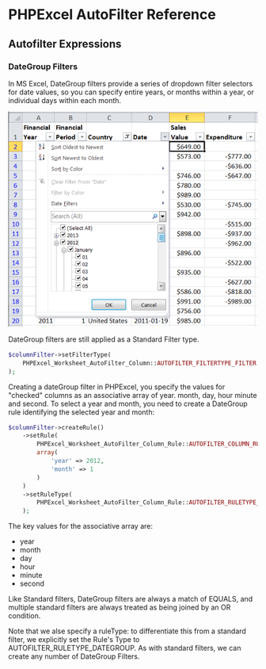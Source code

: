 # PHPExcel AutoFilter Reference 


## Autofilter Expressions

### DateGroup Filters

In MS Excel, DateGroup filters provide a series of dropdown filter selectors for date values, so you can specify entire years, or months within a year, or individual days within each month.

![04-02-dategroup-autofilter.png](images/04-02-dategroup-autofilter.png "")

DateGroup filters are still applied as a Standard Filter type.

```php
$columnFilter->setFilterType(
    PHPExcel_Worksheet_AutoFilter_Column::AUTOFILTER_FILTERTYPE_FILTER
);
```

Creating a dateGroup filter in PHPExcel, you specify the values for "checked" columns as an associative array of year. month, day, hour minute and second. To select a year and month, you need to create a DateGroup rule identifying the selected year and month:

```php
$columnFilter->createRule()
    ->setRule(
        PHPExcel_Worksheet_AutoFilter_Column_Rule::AUTOFILTER_COLUMN_RULE_EQUAL,
        array(
            'year' => 2012,
            'month' => 1
        )
    )
    ->setRuleType(
        PHPExcel_Worksheet_AutoFilter_Column_Rule::AUTOFILTER_RULETYPE_DATEGROUP
    );
```

The key values for the associative array are:

 - year
 - month
 - day
 - hour
 - minute
 - second

Like Standard filters, DateGroup filters are always a match of EQUALS, and multiple standard filters are always treated as being joined by an OR condition.

Note that we alse specify a ruleType: to differentiate this from a standard filter, we explicitly set the Rule's Type to AUTOFILTER_RULETYPE_DATEGROUP. As with standard filters, we can create any number  of DateGroup Filters.

